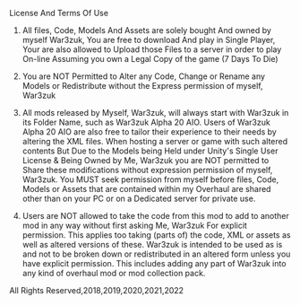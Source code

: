 License And Terms Of Use

1) All files, Code, Models And Assets are solely bought And owned by myself War3zuk, You are free to download And play in Single Player, Your are also allowed
to Upload those Files to a server in order to play On-line Assuming you own a Legal Copy of the game (7 Days To Die)

2) You are NOT Permitted to Alter any Code, Change or Rename any Models or Redistribute without the Express permission of myself, War3zuk

3) All mods released by Myself, War3zuk, will always start with War3zuk in its Folder Name, such as War3zuk Alpha 20 AIO.
Users of War3zuk Alpha 20 AIO are also free to tailor their experience to their needs by altering the XML files. When hosting a server or game with such altered
contents But Due to the Models being Held under Unity's Single User License & Being Owned by Me, War3zuk you are NOT permitted to Share these modifications without
expression permission of myself, War3zuk. You MUST seek permission from myself before files, Code, Models or Assets that are contained within my Overhaul are
shared other than on your PC or on a Dedicated server for private use.

4) Users are NOT allowed to take the code from this mod to add to another mod in any way without first asking Me, War3zuk For explicit permission. This applies 
too taking (parts of) the code, XML or assets as well as altered versions of these. War3zuk is intended to be used as is and not to be broken down or redistributed
in an altered form unless you have explicit permission. This includes adding any part of War3zuk into any kind of overhaul mod or mod collection pack.

All Rights Reserved,2018,2019,2020,2021,2022
